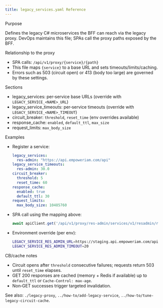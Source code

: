 ```yaml
---
title: legacy_services.yaml Reference
---
```


Purpose

Defines the legacy C# microservices the BFF can reach via the legacy proxy. DevOps maintains this file; SPAs call the proxy paths exposed by the BFF.

Relationship to the proxy

- SPA calls: `/api/v1/proxy/{service}/{path}`
- This file maps `{service}` to a base URL and sets timeouts/limits/caching.
- Errors such as 503 (circuit open) or 413 (body too large) are governed by these settings.

Sections

- legacy_services: per‑service base URLs (override with `LEGACY_SERVICE_<NAME>_URL`)
- legacy_service_timeouts: per‑service timeouts (override with `LEGACY_SERVICE_<NAME>_TIMEOUT`)
- circuit_breaker: `threshold`, `reset_time` (env overrides available)
- response_cache: `enabled`, `default_ttl`, `max_size`
- request_limits: `max_body_size`

Examples

- Register a service:
  ```yaml
  legacy_services:
    res-admin: "https://api.empoweriam.com/api"
  legacy_service_timeouts:
    res-admin: 30.0
  circuit_breaker:
    threshold: 5
    reset_time: 60
  response_cache:
    enabled: true
    default_ttl: 30
  request_limits:
    max_body_size: 10485760
  ```

- SPA call using the mapping above:
  ```ts
  await apiClient.get('/api/v1/proxy/res-admin/services/v1/resadmin/resources/people/getsearch', { params: { top: 25 } });
  ```

- Environment override (per env):
  ```bash
  LEGACY_SERVICE_RES_ADMIN_URL=https://staging.api.empoweriam.com/api
  LEGACY_SERVICE_RES_ADMIN_TIMEOUT=20
  ```

CB/cache notes
- Circuit opens after `threshold` consecutive failures; requests return 503 until `reset_time` elapses.
- GET 200 responses are cached (memory + Redis if available) up to `default_ttl` or `Cache-Control: max-age`.
- Non‑GET successes trigger targeted invalidation.

See also: `./legacy-proxy`, `../how-to/add-legacy-service`, `../how-to/tune-legacy-circuit-cache`.


